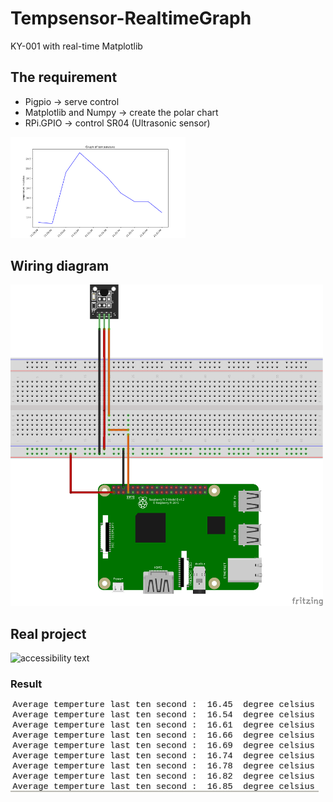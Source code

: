 # Tempsensor-RealtimeGraph
KY-001 with real-time Matplotlib


## The requirement 
- Pigpio -> serve control
- Matplotlib and Numpy -> create the polar chart
- RPi.GPIO -> control SR04 (Ultrasonic sensor)

<p align="left">
  <img src="./picture/result_graph.png" width="280" alt="accessibility text">
</p>

## Wiring diagram

<p align="left">
  <img src="./picture/tempChart.png" width="500" alt="accessibility text">
</p>

## Real project 
 
<p align="left">
  <img src="./picture/" width="280" alt="accessibility text">
</p>

### Result
![result](./picture/result_temp.jpg)
